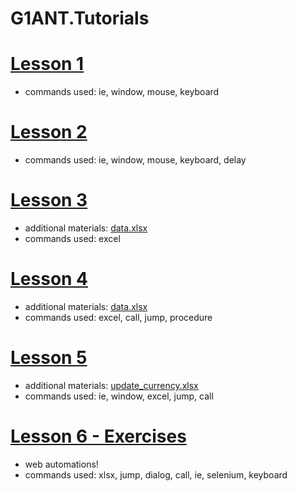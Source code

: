 # G1ANT.Tutorials

# [Lesson 1](Lesson1.md)
* commands used:
ie, window, mouse, keyboard

# [Lesson 2](Lesson2.md)
* commands used:
ie, window, mouse, keyboard, delay

# [Lesson 3](Lesson3.md)
* additional materials:
[data.xlsx](https://github.com/G1ANT-Robot/G1ANT.Tutorials/blob/master/-assets/data.xlsx)
* commands used:
excel

# [Lesson 4](Lesson4.md)
* additional materials:
[data.xlsx](https://github.com/G1ANT-Robot/G1ANT.Tutorials/blob/master/-assets/data.xlsx)
* commands used:
excel, call, jump, procedure

# [Lesson 5](Lesson5.md)
* additional materials:
[update_currency.xlsx](https://github.com/G1ANT-Robot/G1ANT.Tutorials/blob/master/-assets/update_currency.xlsx)
* commands used:
ie, window, excel, jump, call

# [Lesson 6 - Exercises](Lesson6.md)
* web automations!
* commands used:
xlsx, jump, dialog, call, ie, selenium, keyboard
